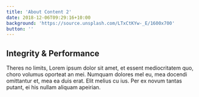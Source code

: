 ```yaml
---
title: 'About Content 2'
date: 2018-12-06T09:29:16+10:00
background: 'https://source.unsplash.com/LTxCtKYw-_E/1600x700'
button: ''
---
```


## Integrity & Performance

Theres no limits, Lorem ipsum dolor sit amet, et essent mediocritatem quo, choro volumus oporteat an mei. Numquam dolores mel eu, mea docendi omittantur et, mea ea duis erat. Elit melius cu ius. Per ex novum tantas putant, ei his nullam aliquam apeirian.
